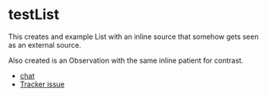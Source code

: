 # testList

This creates and example List with an inline source that somehow gets seen as an external source.

Also created is an Observation with the same inline patient for contrast.


- [chat](https://chat.fhir.org/#narrow/stream/179252-IG-creation/topic/IG.20Publisher.3A.20Bug.20if.20List.20Instance.20contains.20.20encounter)
- [Tracker issue](https://github.com/HL7/fhir-ig-publisher/issues/450)
